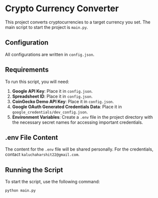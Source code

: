 # Crypto Currency Converter

This project converts cryptocurrencies to a target currency you set. The main script to start the project is `main.py`. 

## Configuration

All configurations are written in `config.json`.

## Requirements

To run this script, you will need:

1. **Google API Key**: Place it in `config.json`.
2. **Spreadsheet ID**: Place it in `config.json`.
3. **CoinGecko Demo API Key**: Place it in `config.json`.
4. **Google OAuth Generated Credentials Data**: Place it in `google_credentials/dev_config.json`.
5. **Environment Variables**: Create a `.env` file in the project directory with the necessary secret names for accessing important credentials.

## .env File Content

The content for the `.env` file will be shared personally. For the credentials, contact `kaluchaharshit22@gmail.com`.

## Running the Script

To start the script, use the following command:

```sh
python main.py
